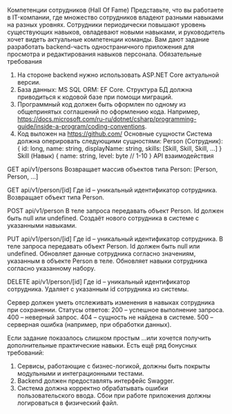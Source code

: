 Компетенции сотрудников (Hall Of Fame)
Представьте, что вы работаете в IT-компании, где множество сотрудников владеют разными навыками на разных уровнях. Сотрудники периодически повышают уровень существующих навыков, овладевают новыми навыками, и руководитель хочет видеть актуальные компетенции команды. Вам дают задание разработать backend-часть одностраничного приложения для просмотра и редактирования навыков персонала.
Обязательные требования
1.	На стороне backend нужно использовать ASP.NET Core актуальной версии.
2.	База данных: MS SQL ORM: EF Core. Структура БД должна приводиться к кодовой базе при помощи миграций.
3.	Программный код должен быть оформлен по одному из общепринятых соглашений по оформлению кода. Например, https://docs.microsoft.com/ru-ru/dotnet/csharp/programming-guide/inside-a-program/coding-conventions.
4.	Код выложен на https://github.com/
Основные сущности
Система должна оперировать следующими сущностями:
Person (Сотрудник):
{
  id: long,
  name: string,
  displayName: string,
  skills: [Skill, Skill, Skill, …]
}
Skill (Навык)
{
  name: string,
  level: byte // 1-10
}
API взаимодействия

GET api/v1/persons
Возвращает массив объектов типа Person:
[Person, Person, …]

GET api/v1/person/[id]
Где id – уникальный идентификатор сотрудника.
Возвращает объект типа Person.

POST api/v1/person
В теле запроса передавать объект Person. Id должен быть null или undefined.
Создаёт нового сотрудника в системе с указанными навыками.

PUT api/v1/person/[id]
Где id – уникальный идентификатор сотрудника.
В теле запроса передавать объект Person. Id должен быть null или undefined.
Обновляет данные сотрудника согласно значениям, указанным в объекте Person в теле. Обновляет навыки сотрудника согласно указанному набору.

DELETE api/v1/person/[id]
Где id – уникальный идентификатор сотрудника.
Удаляет с указанным id сотрудника из системы.

Сервер должен уметь отслеживать изменения в навыках сотрудника при сохранении.
Статусы ответов:
200 – успешное выполнение запроса.
400 – неверный запрос.
404 – сущность не найдена в системе.
500 – серверная ошибка (например, при обработки данных).

Если задание показалось слишком простым
…или хочется получить дополнительные практические навыки. Есть ещё ряд бонусных требований:
1.	Сервисы, работающие с бизнес-логикой, должны быть покрыты модульными и интеграционными тестами.
2.	Backend должен предоставлять интерфейс Swagger.
3.	Система должна корректно обрабатывать ошибки пользовательского ввода. Сбои при работе приложения должны логироваться в физический файл.

